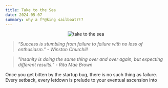 ```yaml
---
title: Take to the Sea
date: 2024-05-07
summary: why a f*@king sailboat?!?
---
```


<figure style="margin:auto; text-align:center; width: 80%;">
	<img src="https://i.gifer.com/M2E.gif" alt="take to the sea"/>
</figure>

> _“Success is stumbling from failure to failure with no loss of enthusiasm.” -  Winston Churchill_

> _"Insanity is doing the same thing over and over again, but expecting different results." - Rita Mae Brown_

Once you get bitten by the startup bug, there is no such thing as failure. Every setback, every letdown is prelude to your eventual ascension into 
<!--stackedit_data:
eyJoaXN0b3J5IjpbNzIyNzU5NTQ1LDE4NjA2NzI2MDddfQ==
-->